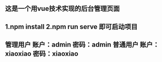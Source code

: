  
 ## 这是一个用vue技术实现的后台管理页面
 
 ## 1.npm install 2.npm run serve 即可启动项目 
 ## 管理用户 账户：admin 密码：admin 普通用户 账户：xiaoxiao 密码：xiaoxiao
